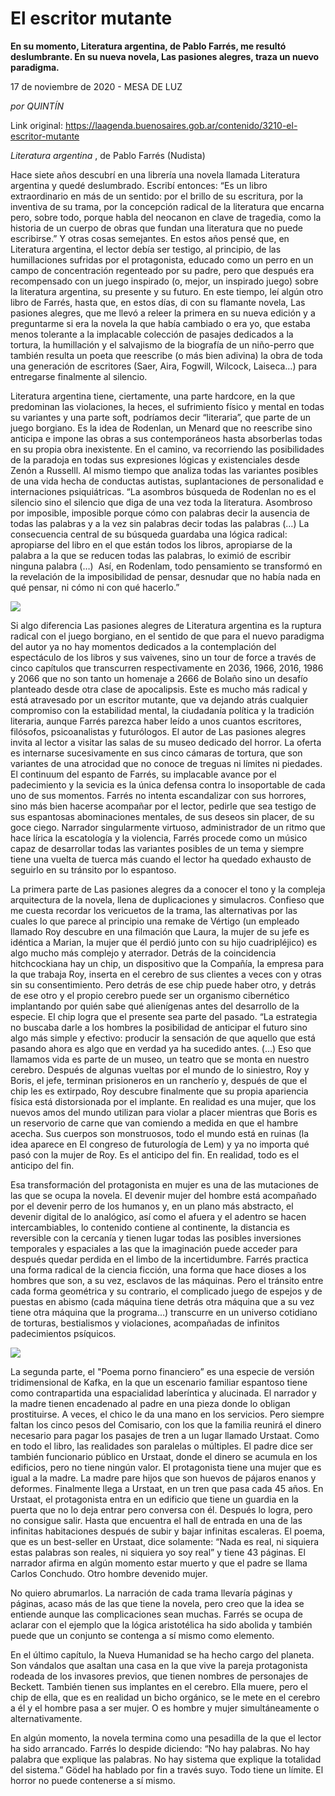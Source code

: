 # El escritor mutante

**En su momento, Literatura argentina, de Pablo Farrés, me resultó deslumbrante. En su nueva novela, Las pasiones alegres, traza un nuevo paradigma.**

17 de noviembre de 2020 - MESA DE LUZ

_por QUINTÍN_

Link original: https://laagenda.buenosaires.gob.ar/contenido/3210-el-escritor-mutante



*Literatura argentina* , de Pablo Farrés (Nudista)




Hace siete años descubrí en una librería una novela llamada Literatura argentina y quedé deslumbrado. Escribí entonces: “Es un libro extraordinario en más de un sentido: por el brillo de su escritura, por la inventiva de su trama, por la concepción radical de la literatura que encarna pero, sobre todo, porque habla del neocanon en clave de tragedia, como la historia de un cuerpo de obras que fundan una literatura que no puede escribirse.” Y otras cosas semejantes. En estos años pensé que, en Literatura argentina, el lector debía ser testigo, al principio, de las humillaciones sufridas por el protagonista, educado como un perro en un campo de concentración regenteado por su padre, pero que después era recompensado con un juego inspirado (o, mejor, un inspirado juego) sobre la literatura argentina, su presente y su futuro. En este tiempo, leí algún otro libro de Farrés, hasta que, en estos días, di con su flamante novela, Las pasiones alegres, que me llevó a releer la primera en su nueva edición y a preguntarme si era la novela la que había cambiado o era yo, que estaba menos tolerante a la implacable colección de pasajes dedicados a la tortura, la humillación y el salvajismo de la biografía de un niño-perro que también resulta un poeta que reescribe (o más bien adivina) la obra de toda una generación de escritores (Saer, Aira, Fogwill, Wilcock, Laiseca…) para entregarse finalmente al silencio.




Literatura argentina tiene, ciertamente, una parte hardcore, en la que predominan las violaciones, la heces, el sufrimiento físico y mental en todas su variantes y una parte soft, podríamos decir “literaria”, que parte de un juego borgiano. Es la idea de Rodenlan, un Menard que no reescribe sino anticipa e impone las obras a sus contemporáneos hasta absorberlas todas en su propia obra inexistente. En el camino, va recorriendo las posibilidades de la paradoja en todas sus expresiones lógicas y existenciales desde Zenón a Russelll. Al mismo tiempo que analiza todas las variantes posibles de una vida hecha de conductas autistas, suplantaciones de personalidad e internaciones psiquiátricas. “La asombros búsqueda de Rodenlan no es el silencio sino el silencio que diga de una vez toda la literatura. Asombroso por imposible, imposible porque cómo con palabras decir la ausencia de todas las palabras y a la vez sin palabras decir todas las palabras (…) La consecuencia central de su búsqueda guardaba una lógica radical: apropiarse del libro en el que están todos los libros, apropiarse de la palabra a la que se reducen todas las palabras, lo eximió de escribir ninguna palabra (…)  Así, en Rodenlam, todo pensamiento se transformó en la revelación de la imposibilidad de pensar, desnudar que no había nada en qué pensar, ni cómo ni con qué hacerlo.”




![](https://cdn.flowlikemusic.com/files/images/35053/e5160040-f7e5-454f-9c1b-c8d073ee11e8.png)




Si algo diferencia Las pasiones alegres de Literatura argentina es la ruptura radical con el juego borgiano, en el sentido de que para el nuevo paradigma del autor ya no hay momentos dedicados a la contemplación del espectáculo de los libros y sus vaivenes, sino un tour de force a través de cinco capítulos que transcurren respectivamente en 2036, 1966, 2016, 1986 y 2066 que no son tanto un homenaje a 2666 de Bolaño sino un desafío planteado desde otra clase de apocalipsis. Este es mucho más radical y está atravesado por un escritor mutante, que va dejando atrás cualquier compromiso con la estabilidad mental, la ciudadanía política y la tradición literaria, aunque Farrés parezca haber leído a unos cuantos escritores, filósofos, psicoanalistas y futurólogos. El autor de Las pasiones alegres invita al lector a visitar las salas de su museo dedicado del horror. La oferta es internarse sucesivamente en sus cinco cámaras de tortura, que son variantes de una atrocidad que no conoce de treguas ni límites ni piedades. El continuum del espanto de Farrés, su implacable avance por el padecimiento y la sevicia es la única defensa contra lo insoportable de cada uno de sus momentos. Farrés no intenta escandalizar con sus horrores, sino más bien hacerse acompañar por el lector, pedirle que sea testigo de sus espantosas abominaciones mentales, de sus deseos sin placer, de su goce ciego. Narrador singularmente virtuoso, administrador de un ritmo que hace lírica la escatología y la violencia, Farrés procede como un músico capaz de desarrollar todas las variantes posibles de un tema y siempre tiene una vuelta de tuerca más cuando el lector ha quedado exhausto de seguirlo en su tránsito por lo espantoso.




La primera parte de Las pasiones alegres da a conocer el tono y la compleja arquitectura de la novela, llena de duplicaciones y simulacros. Confieso que me cuesta recordar los vericuetos de la trama, las alternativas por las cuales lo que parece al principio una remake de Vértigo (un empleado llamado Roy descubre en una filmación que Laura, la mujer de su jefe es idéntica a Marian, la mujer que él perdió junto con su hijo cuadripléjico) es algo mucho más complejo y aterrador. Detrás de la coincidencia hitchcockiana hay un chip, un dispositivo que la Compañía, la empresa para la que trabaja Roy, inserta en el cerebro de sus clientes a veces con y otras sin su consentimiento. Pero detrás de ese chip puede haber otro, y detrás de ese otro y el propio cerebro puede ser un organismo cibernético implantando por quién sabe qué alienígenas antes del desarrollo de la especie. El chip logra que el presente sea parte del pasado. “La estrategia no buscaba darle a los hombres la posibilidad de anticipar el futuro sino algo más simple y efectivo: producir la sensación de que aquello que está pasando ahora es algo que en verdad ya ha sucedido antes. (…) Eso que llamamos vida es parte de un museo, un teatro que se monta en nuestro cerebro. Después de algunas vueltas por el mundo de lo siniestro, Roy y Boris, el jefe, terminan prisioneros en un rancherío y, después de que el chip les es extirpado, Roy descubre finalmente que su propia apariencia física está distorsionada por el implante. En realidad es una mujer, que los nuevos amos del mundo utilizan para violar a placer mientras que Boris es un reservorio de carne que van comiendo a medida en que el hambre acecha. Sus cuerpos son monstruosos, todo el mundo está en ruinas (la idea aparece en El congreso de futurología de Lem) y ya no importa qué pasó con la mujer de Roy. Es el anticipo del fin. En realidad, todo es el anticipo del fin.




Esa transformación del protagonista en mujer es una de las mutaciones de las que se ocupa la novela. El devenir mujer del hombre está acompañado por el devenir perro de los humanos y, en un plano más abstracto, el devenir digital de lo analógico, así como el afuera y el adentro se hacen intercambiables, lo contenido contiene al continente, la distancia es reversible con la cercanía y tienen lugar todas las posibles inversiones temporales y espaciales a las que la imaginación puede acceder para después quedar perdida en el limbo de la incertidumbre. Farrés practica una forma radical de la ciencia ficción, una forma que hace dioses a los hombres que son, a su vez, esclavos de las máquinas. Pero el tránsito entre cada forma geométrica y su contrario, el complicado juego de espejos y de puestas en abismo (cada máquina tiene detrás otra máquina que a su vez tiene otra máquina que la programa…) transcurre en un universo cotidiano de torturas, bestialismos y violaciones, acompañadas de infinitos padecimientos psíquicos.




![](https://cdn.flowlikemusic.com/files/images/35054/84794e11-f4df-4304-bd48-b7af3e2bf281.png)




La segunda parte, el "Poema porno financiero” es una especie de versión tridimensional de Kafka, en la que un escenario familiar espantoso tiene como contrapartida una espacialidad laberíntica y alucinada. El narrador y la madre tienen encadenado al padre en una pieza donde lo obligan prostituirse. A veces, el chico le da una mano en los servicios. Pero siempre faltan los cinco pesos del Comisario, con los que la familia reunirá el dinero necesario para pagar los pasajes de tren a un lugar llamado Urstaat. Como en todo el libro, las realidades son paralelas o múltiples. El padre dice ser también funcionario público en Urstaat, donde el dinero se acumula en los edificios, pero no tiene ningún valor. El protagonista tiene una mujer que es igual a la madre. La madre pare hijos que son huevos de pájaros enanos y deformes. Finalmente llega a Urstaat, en un tren que pasa cada 45 años. En Urstaat, el protagonista entra en un edificio que tiene un guardia en la puerta que no lo deja entrar pero conversa con él. Después lo logra, pero no consigue salir. Hasta que encuentra el hall de entrada en una de las infinitas habitaciones después de subir y bajar infinitas escaleras. El poema, que es un best-seller en Urstaat, dice solamente: “Nada es real, ni siquiera estas palabras son reales, ni siquiera yo soy real” y tiene 43 páginas. El narrador afirma en algún momento estar muerto y que el padre se llama Carlos Conchudo. Otro hombre devenido mujer.




No quiero abrumarlos. La narración de cada trama llevaría páginas y páginas, acaso más de las que tiene la novela, pero creo que la idea se entiende aunque las complicaciones sean muchas. Farrés se ocupa de aclarar con el ejemplo que la lógica aristotélica ha sido abolida y también puede que un conjunto se contenga a sí mismo como elemento.




En el último capítulo, la Nueva Humanidad se ha hecho cargo del planeta. Son vándalos que asaltan una casa en la que vive la pareja protagonista rodeada de los invasores previos, que tienen nombres de personajes de Beckett. También tienen sus implantes en el cerebro. Ella muere, pero el chip de ella, que es en realidad un bicho orgánico, se le mete en el cerebro a él y el hombre pasa a ser mujer. O es hombre y mujer simultáneamente o alternativamente.




En algún momento, la novela termina como una pesadilla de la que el lector ha sido arrancado. Farrés lo despide diciendo: “No hay palabras. No hay palabra que explique las palabras. No hay sistema que explique la totalidad del sistema.” Gödel ha hablado por fin a través suyo. Todo tiene un límite. El horror no puede contenerse a sí mismo.



